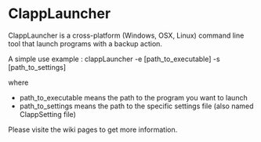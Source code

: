 # ClappLauncher
ClappLauncher is a cross-platform (Windows, OSX, Linux) command line tool that launch programs with a backup action.

A simple use example : 
clappLauncher -e [path_to_executable] -s [path_to_settings]

where 
 * path_to_executable means the path to the program you want to launch
 * path_to_settings means the path to the specific settings file (also named ClappSetting file)
 
Please visite the wiki pages to get more information.
